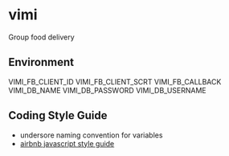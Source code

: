 # vimi
Group food delivery

## Environment

VIMI_FB_CLIENT_ID
VIMI_FB_CLIENT_SCRT
VIMI_FB_CALLBACK
VIMI_DB_NAME
VIMI_DB_PASSWORD
VIMI_DB_USERNAME

## Coding Style Guide

* undersore naming convention for variables
* [airbnb javascript style guide](https://github.com/airbnb/javascript)
